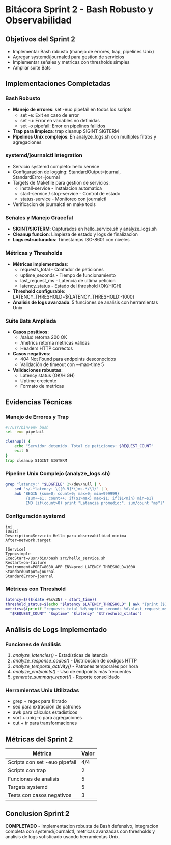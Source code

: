 # Bitácora Sprint 2 - Bash Robusto y Observabilidad

## Objetivos del Sprint 2
- Implementar Bash robusto (manejo de errores, trap, pipelines Unix)
- Agregar systemd/journalctl para gestion de servicios
- Implementar señales y metricas con thresholds simples
- Ampliar suite Bats

## Implementaciones Completadas

### Bash Robusto
- **Manejo de errores**: set -euo pipefail en todos los scripts
  - set -e: Exit en caso de error
  - set -u: Error en variables no definidas
  - set -o pipefail: Error en pipelines fallidos
- **Trap para limpieza**: trap cleanup SIGINT SIGTERM
- **Pipelines Unix complejos**: En analyze_logs.sh con multiples filtros y agregaciones

### systemd/journalctl Integration
- Servicio systemd completo: hello.service
- Configuracion de logging: StandardOutput=journal, StandardError=journal
- Targets de Makefile para gestion de servicios:
  - install-service - Instalacion automatica
  - start-service / stop-service - Control de estado
  - status-service - Monitoreo con journalctl
- Verificacion de journalctl en make tools

### Señales y Manejo Graceful
- **SIGINT/SIGTERM**: Capturados en hello_service.sh y analyze_logs.sh
- **Cleanup funcion**: Limpieza de estado y logs de finalizacion
- **Logs estructurados**: Timestamps ISO-8601 con niveles

### Métricas y Thresholds
- **Métricas implementadas**:
  - requests_total - Contador de peticiones
  - uptime_seconds - Tiempo de funcionamiento
  - last_request_ms - Latencia de ultima peticion
  - latency_status - Estado del threshold (OK/HIGH)
- **Threshold configurable**: LATENCY_THRESHOLD=${LATENCY_THRESHOLD:-1000}
- **Analisis de logs avanzado**: 5 funciones de analisis con herramientas Unix

### Suite Bats Ampliada
- **Casos positivos**: 
  - /salud retorna 200 OK
  - /metrics retorna métricas válidas
  - Headers HTTP correctos
- **Casos negativos**:
  - 404 Not Found para endpoints desconocidos
  - Validación de timeout con --max-time 5
- **Validaciones robustas**:
  - Latency status (OK/HIGH)
  - Uptime creciente
  - Formato de metricas

## Evidencias Técnicas

### Manejo de Errores y Trap
```bash
#!/usr/bin/env bash
set -euo pipefail

cleanup() {
    echo "Servidor detenido. Total de peticiones: $REQUEST_COUNT"
    exit 0
}
trap cleanup SIGINT SIGTERM
```

### Pipeline Unix Complejo (analyze_logs.sh)
```bash
grep "latency:" "$LOGFILE" 2>/dev/null | \
    sed 's/.*latency: \([0-9]*\)ms.*/\1/' | \
    awk 'BEGIN {sum=0; count=0; max=0; min=999999} 
         {sum+=$1; count++; if($1>max) max=$1; if($1<min) min=$1} 
         END {if(count>0) print "Latencia promedio:", sum/count "ms"}'
```

### Configuración systemd
```
ini
[Unit]
Description=Servicio Hello para observabilidad minima
After=network.target

[Service]
Type=simple
ExecStart=/usr/bin/bash src/hello_service.sh
Restart=on-failure
Environment=PORT=8080 APP_ENV=prod LATENCY_THRESHOLD=1000
StandardOutput=journal
StandardError=journal
```

### Métricas con Threshold
```bash
latency=$(($(date +%s%3N) - start_time))
threshold_status=$(echo "$latency $LATENCY_THRESHOLD" | awk '{print ($1 > $2) ? "HIGH" : "OK"}')
metrics=$(printf "requests_total %d\nuptime_seconds %d\nlast_request_ms %d\nlatency_status %s" \
  "$REQUEST_COUNT" "$uptime" "$latency" "$threshold_status")
```

## Análisis de Logs Implementado

### Funciones de Análisis
1. *analyze_latencies()* - Estadísticas de latencia
2. *analyze_response_codes()* - Distribucion de codigos HTTP
3. *analyze_temporal_activity()* - Patrones temporales por hora
4. *analyze_endpoints()* - Uso de endpoints más frecuentes
5. *generate_summary_report()* - Reporte consolidado

### Herramientas Unix Utilizadas
- grep + regex para filtrado
- sed para extracción de patrones
- awk para cálculos estadísticos
- sort + uniq -c para agregaciones
- cut + tr para transformaciones

## Métricas del Sprint 2

| Métrica | Valor |
|---------|-------|
| Scripts con set -euo pipefail | 4/4 |
| Scripts con trap | 2 |
| Funciones de analisis | 5 |
| Targets systemd | 5 |
| Tests con casos negativos | 3 |

## Conclusion Sprint 2
**COMPLETADO** - Implementacion robusta de Bash defensivo, integracion completa con systemd/journalctl, metricas avanzadas con thresholds y analisis de logs sofisticado usando herramientas Unix.